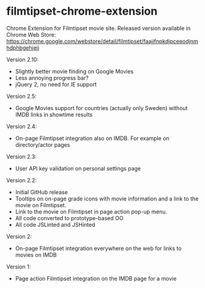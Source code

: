 filmtipset-chrome-extension
===========================

Chrome Extension for Filmtipset movie site. Released version available in Chrome Web Store: https://chrome.google.com/webstore/detail/filmtipset/faajjfnpkdjpceeodjnmhdphbgehjeji

Version 2.10:

- Slightly better movie finding on Google Movies
- Less annoying progress bar?
- jQuery 2, no need for IE support

Version 2.5:

- Google Movies support for countries (actually only Sweden) without IMDB links in showtime results

Version 2.4:

- On-page Filmtipset integration also on IMDB. For example on directory/actor pages

Version 2.3:

- User API key validation on personal settings page

Version 2.2:

- Initial GitHub release
- Tooltips on on-page grade icons with movie information and a link to the movie on Filmtipset. 
- Link to the movie on Filmtipset in page action pop-up menu.
- All code converted to prototype-based OO
- All code JSLinted and JSHinted

Version 2:

- On-page Filmtipset integration everywhere on the web for links to movies on IMDB

Version 1:

- Page action Filmtipset integration on the IMDB page for a movie